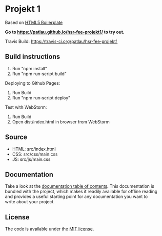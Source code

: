 # Projekt 1

Based on [HTML5 Boilerplate](https://html5boilerplate.com)

**Go to https://patlau.github.io/hsr-fee-projekt1/ to try out.**

Travis Build: https://travis-ci.org/patlau/hsr-fee-projekt1

## Build instructions

1. Run "npm install"
2. Run "npm run-script build"

Deploying to Github Pages:

1. Run Build
2. Run "npm run-script deploy"

Test with WebStorm:

1. Run Build
2. Open dist/index.html in browser from WebStorm

## Source

- HTML: src/index.html
- CSS: src/css/main.css
- JS: src/js/main.css

## Documentation

Take a look at the [documentation table of contents](dist/doc/TOC.md).
This documentation is bundled with the project, which makes it readily
available for offline reading and provides a useful starting point for
any documentation you want to write about your project.

## License

The code is available under the [MIT license](LICENSE.txt).
